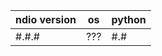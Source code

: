 <!--
The following chart is provided to improve bug-tracking and reporting.

When possible, provide the version of ndio, the OS, and the version of Python you're using when you encounter a bug. Inapplicable fields can be left blank. Table columns need not line up to render properly.
-->

| ndio version |  os  | python |
|------------------|-------|----------|
| #.#.#            | ???  | #.#      |

<!-- start issue report after this line. -->

